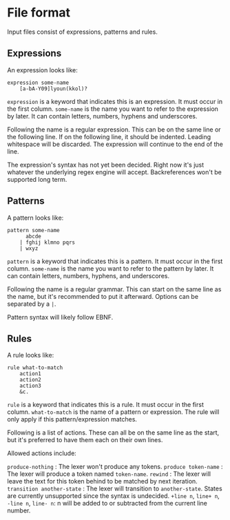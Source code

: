 # File format

Input files consist of expressions, patterns and rules.

## Expressions

An expression looks like:

```
expression some-name
	[a-bA-Y09]lyoun(kkol)?
```

`expression` is a keyword that indicates this is an expression. It must occur
in the first column. `some-name` is the name you want to refer to the
expression by later. It can contain letters, numbers, hyphens and underscores.

Following the name is a regular expression. This can be on the same line or the
following line. If on the following line, it should be indented. Leading
whitespace will be discarded. The expression will continue to the end of the
line.

The expression's syntax has not yet been decided. Right now it's just whatever
the underlying regex engine will accept. Backreferences won't be supported long
term.


## Patterns

A pattern looks like:

```
pattern some-name
	  abcde
	| fghij klmno pqrs
	| wxyz
```

`pattern` is a keyword that indicates this is a pattern. It must occur in the
first column. `some-name` is the name you want to refer to the pattern by later.
It can contain letters, numbers, hyphens, and underscores.

Following the name is a regular grammar. This can start on the same line as the
name, but it's recommended to put it afterward. Options can be separated by a
`|`.

Pattern syntax will likely follow EBNF.


## Rules

A rule looks like:

```
rule what-to-match
	action1
	action2
	action3
	&c.
```

`rule` is a keyword that indicates this is a rule. It must occur in the first
column. `what-to-match` is the name of a pattern or expression. The rule will
only apply if this pattern/expression matches.

Following is a list of actions. These can all be on the same line as the start,
but it's preferred to have them each on their own lines.

Allowed actions include:

`produce-nothing` : The lexer won't produce any tokens.
`produce token-name` : The lexer will produce a token named `token-name`.
`rewind` : The lexer will leave the text for this token behind to be matched by
           next iteration.
`transition another-state` : The lexer will transition to `another-state`.
                             States are currently unsupported since the syntax
							 is undecided.
`+line n`, `line+ n`, `-line n`, `line- n`: n will be added to or subtracted
                                            from the current line number.
